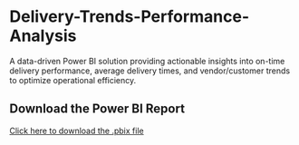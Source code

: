 # Delivery-Trends-Performance-Analysis

A data-driven Power BI solution providing actionable insights into on-time delivery performance, average delivery times, and vendor/customer trends to optimize operational efficiency.

## Download the Power BI Report
[Click here to download the .pbix file](https://github.com/your-username/your-repo/releases/download/v1.0/YourFileName.pbix)
